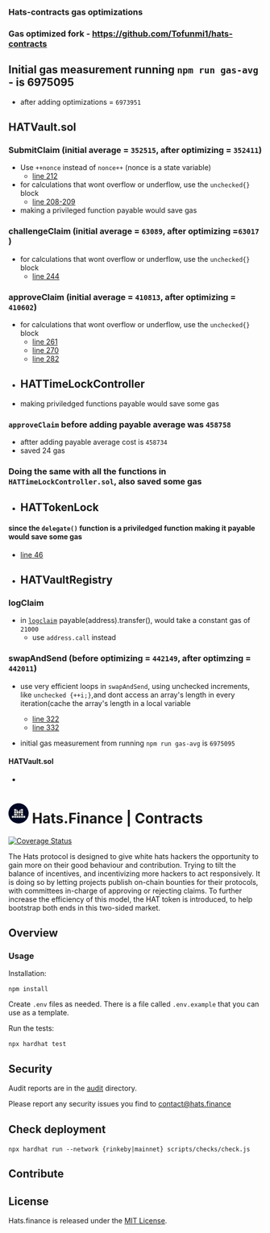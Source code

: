 ### Hats-contracts gas optimizations

### Gas optimized fork - https://github.com/Tofunmi1/hats-contracts

## Initial gas measurement running `npm run gas-avg` - is 6975095

- after adding optimizations = `6973951`

## HATVault.sol

### SubmitClaim (initial average = `352515`, after optimizing = `352411`)

- Use `++nonce` instead of `nonce++` (nonce is a state variable)
  - [line 212](https://github.com/hats-finance/hats-contracts/blob/15b37a68f97f8f737a8808a9ff55d60bc2376d7e/contracts/HATVault.sol#L212)
- for calculations that wont overflow or underflow, use the `unchecked{}` block
  - [line 208-209](https://github.com/hats-finance/hats-contracts/blob/15b37a68f97f8f737a8808a9ff55d60bc2376d7e/contracts/HATVault.sol#L208-209)
- making a privileged function payable would save gas

### challengeClaim (initial average = `63089`, after optimizing =`63017` )

- for calculations that wont overflow or underflow, use the `unchecked{}` block
  - [line 244](https://github.com/hats-finance/hats-contracts/blob/15b37a68f97f8f737a8808a9ff55d60bc2376d7e/contracts/HATVault.sol#L244)

### approveClaim (initial average = `410813`, after optimizing = `410602`)

- for calculations that wont overflow or underflow, use the `unchecked{}` block
  - [line 261](https://github.com/hats-finance/hats-contracts/blob/15b37a68f97f8f737a8808a9ff55d60bc2376d7e/contracts/HATVault.sol#L261)
  - [line 270](https://github.com/hats-finance/hats-contracts/blob/15b37a68f97f8f737a8808a9ff55d60bc2376d7e/contracts/HATVault.sol#L270)
  - [line 282](https://github.com/hats-finance/hats-contracts/blob/15b37a68f97f8f737a8808a9ff55d60bc2376d7e/contracts/HATVault.sol#L282)

* ## HATTimeLockController

- making priviledged functions payable would save some gas

### `approveClaim` before adding payable average was `458758`

- aftter adding payable average cost is `458734`
- saved 24 gas

### Doing the same with all the functions in `HATTimeLockController.sol`, also saved some gas

- ## HATTokenLock

#### since the `delegate()` function is a priviledged function making it payable would save some gas

- [line 46](https://github.com/hats-finance/hats-contracts/blob/15b37a68f97f8f737a8808a9ff55d60bc2376d7e/contracts/tokenlock/HATTokenLock.sol#L46)

* ## HATVaultRegistry

### logClaim

- in [`logclaim`](https://github.com/hats-finance/hats-contracts/blob/15b37a68f97f8f737a8808a9ff55d60bc2376d7e/contracts/HATVaultsRegistry.sol#L146) payable(address).transfer(), would take a constant gas of `21000`
  - use `address.call` instead

### swapAndSend (before optimizing = `442149`, after optimzing = `442011`)

- use very efficient loops in `swapAndSend`, using unchecked increments, like `unchecked {++i;}`,and dont access an array's length in every iteration(cache the array's length in a local variable

  - [line 322](https://github.com/hats-finance/hats-contracts/blob/15b37a68f97f8f737a8808a9ff55d60bc2376d7e/contracts/HATVaultsRegistry.sol#L322)
  - [line 332](https://github.com/hats-finance/hats-contracts/blob/15b37a68f97f8f737a8808a9ff55d60bc2376d7e/contracts/HATVaultsRegistry.sol#L332)

- initial gas measurement from running `npm run gas-avg` is `6975095`

#### HATVault.sol

-

# <img src="https://raw.githubusercontent.com/hats-finance/icons/main/hats.svg" alt="Hats.Finance" text="sds" height="40px"> Hats.Finance | Contracts

[![Coverage Status](https://coveralls.io/repos/github/hats-finance/hats-contracts/badge.svg?t=Ko4Ndz&kill_cache=2)](https://coveralls.io/github/hats-finance/hats-contracts)

The Hats protocol is designed to give white hats hackers the opportunity to gain more on their good behaviour and contribution. Trying to tilt the balance of incentives, and incentivizing more hackers to act responsively. It is doing so by letting projects publish on-chain bounties for their protocols, with committees in-charge of approving or rejecting claims. To further increase the efficiency of this model, the HAT token is introduced, to help bootstrap both ends in this two-sided market.

## Overview

### Usage

Installation:

```
npm install
```

Create `.env` files as needed. There is a file called `.env.example` that you can use as a template.

Run the tests:

```
npx hardhat test
```

## Security

Audit reports are in the [audit](./audit) directory.

Please report any security issues you find to contact@hats.finance

## Check deployment

`npx hardhat run --network {rinkeby|mainnet} scripts/checks/check.js`

## Contribute

## License

Hats.finance is released under the [MIT License](LICENSE).
